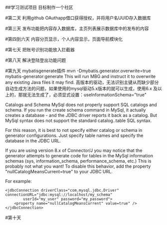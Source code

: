 ##学习测试项目
目标制作一个社区

#第二天
利用github OAuthapp借口获得授权，并将用户名UUID存入数据库

#第三天
发布功能把内容存入数据库，主页列表展示数据库中的发布的内容

#第四到六天
内容分页显示，个人内容显示，页面导航模块化

#第七天
把账号识别功能放入拦截器

#第八天
解决登陆登出功能问题

#第九天
mybatisgenerate插件
mvn -Dmybatis.generator.overwrite=true mybatis-generator:generate
This will run MBG and instruct it to overwrite any existing Java files it may find.
高版本的驱动，无法识别主键从而缺少部分自动生成方法的问题，如果使用的mysql驱动5.x版本的就可以生成，使用6.x 及以上的，那就无法生成了，必须显式设置：useInformationSchema="true"

Catalogs and Schema
MySql does not properly support SQL catalogs and schema. If you run the create schema command in MySql, it actually creates a database - and the JDBC driver reports it back as a catalog. But MySql syntax does not support the standard catalog..table SQL syntax.

For this reason, it is best to not specify either catalog or schema in generator configurations. Just specify table names and specify the database in the JDBC URL.

If you are using version 8.x of Connector/J you may notice that the generator attempts to generate code for tables in the MySql information schemas (sys, information_schema, performance_schema, etc.) This is probably not what you want! To disable this behavior, add the property "nullCatalogMeansCurrent=true" to your JDBC URL.

For example:

    <jdbcConnection driverClass="com.mysql.jdbc.Driver" connectionURL="jdbc:mysql://localhost/my_schema"
            userId="my_user" password="my_password">
        <property name="nullCatalogMeansCurrent" value=true" />
    </jdbcConnection>
    
#第十天

